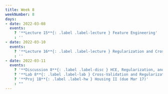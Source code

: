 ```yaml
---
title: Week 8
weekNumber: 8
days:
- date: 2022-03-08
  events:
    ? '**Lecture 15**{: .label .label-lecture } Feature Engineering'
    : ''
- date: 2022-03-10
  events:
    ? '**Lecture 16**{: .label .label-lecture } Regularization and Cross-Validation'
    : ''
- date: 2022-03-11
  events:
    ? '**Discussion 8**{: .label .label-disc } HCE, Regularization, and Cross-Validation'
    ? '**Lab 8**{: .label .label-lab } Cross-Validation and Regularization (due Mar 15)'
    ? '**Proj 1B**{: .label .label-hw } Housing II (due Mar 17)'
    : ""
---
```

